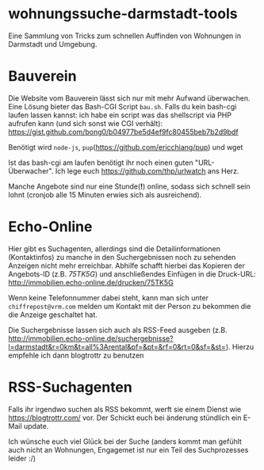 # wohnungssuche-darmstadt-tools
Eine Sammlung von Tricks zum schnellen Auffinden von Wohnungen in Darmstadt und Umgebung.

# Bauverein
Die Website vom Bauverein lässt sich nur mit mehr Aufwand überwachen. Eine Lösung bieter das Bash-CGI Script `bau.sh`.
Falls du kein bash-cgi laufen lassen kannst: ich habe ein script was das shellscript via PHP aufrufen kann (und sich sonst wie CGI verhält): https://gist.github.com/bong0/b04977be5d4ef9fc80455beb7b2d9bdf 

Benötigt wird `node-js`, `pup`(https://github.com/ericchiang/pup) und wget

Ist das bash-cgi am laufen benötigt ihr noch einen guten "URL-Überwacher". Ich lege euch https://github.com/thp/urlwatch ans Herz.

Manche Angebote sind nur eine Stunde(**!**) online, sodass sich schnell sein lohnt (cronjob alle 15 Minuten erwies sich als ausreichend).


# Echo-Online
Hier gibt es Suchagenten, allerdings sind die Detailinformationen (Kontaktinfos) zu manche in den Suchergebnissen noch zu sehenden Anzeigen nicht mehr erreichbar. Abhilfe schafft hierbei das Kopieren der Angebots-ID (z.B. *75TK5G*) und anschließendes Einfügen in die Druck-URL: http://immobilien.echo-online.de/drucken/75TK5G

Wenn keine Telefonnummer dabei steht, kann man sich unter `chiffrepost@vrm.com` melden um Kontakt mit der Person zu bekommen die die Anzeige geschaltet hat.

Die Suchergebnisse lassen sich auch als RSS-Feed ausgeben (z.B. http://immobilien.echo-online.de/suchergebnisse?l=darmstadt&r=0km&t=all%3Arental&pf=&pt=&rf=0&rt=0&sf=&st=). Hierzu empfehle ich dann blogtrottr zu benutzen

# RSS-Suchagenten

Falls ihr irgendwo suchen als RSS bekommt, werft sie einem Dienst wie https://blogtrottr.com/ vor. Der Schickt euch bei änderung stündlich ein E-Mail update.



Ich wünsche euch viel Glück bei der Suche (anders kommt man gefühlt auch nicht an Wohnungen, Engagemet ist nur ein Teil des Suchprozesses leider :/)

